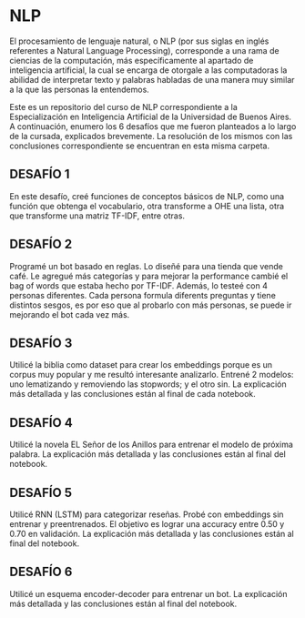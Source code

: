 # NLP

El procesamiento de lenguaje natural, o NLP (por sus siglas en inglés referentes a Natural Language Processing), 
corresponde a una rama de ciencias de la computación, más específicamente al apartado de inteligencia artificial, 
la cual se encarga de otorgale a las computadoras la abilidad de interpretar texto y palabras habladas de una manera
muy similar a la que las personas la entendemos.

Este es un repositorio del curso de NLP correspondiente a la Especialización en Inteligencia Artificial de la 
Universidad de Buenos Aires. A continuación, enumero los 6 desafíos que me fueron planteados a lo largo de la cursada, explicados brevemente. La resolución de los mismos con las conclusiones correspondiente se encuentran en esta misma carpeta.

## DESAFÍO 1

En este desafío, creé funciones de conceptos básicos de NLP, como una función que obtenga el vocabulario, 
otra transforme a OHE una lista, otra que transforme una matriz TF-IDF, entre otras.

## DESAFÍO 2

Programé un bot basado en reglas. Lo diseñé para una tienda que vende café. 
Le agregué más categorías y para mejorar la performance cambié el bag of words que estaba hecho por TF-IDF.
Además, lo testeé con 4 personas diferentes. Cada persona formula diferents preguntas y tiene distintos sesgos, 
es por eso que al probarlo con más personas, se puede ir mejorando el bot cada vez más.

## DESAFÍO 3

Utilicé la biblia como dataset para crear los embeddings porque es un corpus muy popular y me resultó interesante analizarlo. 
Entrené 2 modelos: uno lematizando y removiendo las stopwords; y el otro sin. 
La explicación más detallada y las conclusiones están al final de cada notebook.

## DESAFÍO 4

Utilicé la novela EL Señor de los Anillos para entrenar el modelo de próxima palabra.
La explicación más detallada y las conclusiones están al final del notebook.

## DESAFÍO 5

Utilicé RNN (LSTM) para categorizar reseñas. Probé con embeddings sin entrenar y preentrenados. 
El objetivo es lograr una accuracy entre 0.50 y 0.70 en validación.
La explicación más detallada y las conclusiones están al final del notebook.

## DESAFÍO 6

Utilicé un esquema encoder-decoder para entrenar un bot.
La explicación más detallada y las conclusiones están al final del notebook.
